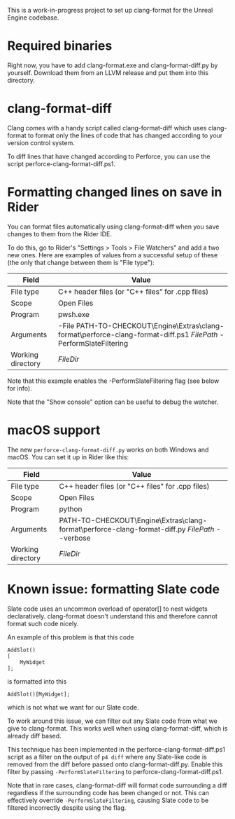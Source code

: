 This is a work-in-progress project to set up clang-format for the Unreal Engine
codebase.

# Required binaries

Right now, you have to add clang-format.exe and clang-format-diff.py by
yourself. Download them from an LLVM release and put them into this directory.

# clang-format-diff

Clang comes with a handy script called clang-format-diff which uses
clang-format to format only the lines of code that has changed according to
your version control system.

To diff lines that have changed according to Perforce, you can use the script
perforce-clang-format-diff.ps1.

# Formatting changed lines on save in Rider

You can format files automatically using clang-format-diff when you save
changes to them from the Rider IDE.

To do this, go to Rider's "Settings > Tools > File Watchers" and add a two new
ones. Here are examples of values from a successful setup of these (the only
that change between them is "File type"):

| Field | Value |
|---|---|
| File type | C++ header files (or "C++ files" for .cpp files) |
| Scope | Open Files |
| Program | pwsh.exe |
| Arguments | -File PATH-TO-CHECKOUT\Engine\Extras\clang-format\perforce-clang-format-diff.ps1 $FilePath$ -PerformSlateFiltering |
| Working directory | $FileDir$ |

Note that this example enables the -PerformSlateFiltering flag (see below for info).

Note that the "Show console" option can be useful to debug the watcher.

# macOS support

The new `perforce-clang-format-diff.py` works on both Windows and macOS. You can set it up in Rider like this:

| Field | Value                                                                                          |
|---|------------------------------------------------------------------------------------------------|
| File type | C++ header files (or "C++ files" for .cpp files)                                               |
| Scope | Open Files                                                                                     |
| Program | python                                                                                         |
| Arguments | PATH-TO-CHECKOUT\Engine\Extras\clang-format\perforce-clang-format-diff.py $FilePath$ --verbose |
| Working directory | $FileDir$                                                                                      |

# Known issue: formatting Slate code

Slate code uses an uncommon overload of operator[] to nest widgets
declaratively. clang-format doesn't understand this and therefore cannot format
such code nicely.

An example of this problem is that this code

```
AddSlot()
[
    MyWidget
];
```

is formatted into this

```
AddSlot()[MyWidget];
```

which is not what we want for our Slate code.

To work around this issue, we can filter out any Slate code from what we give to
clang-format. This works well when using clang-format-diff, which is already
diff based.

This technique has been implemented in the perforce-clang-format-diff.ps1 script
as a filter on the output of `p4 diff` where any Slate-like code is removed from
the diff before passed onto clang-format-diff.py. Enable this filter by passing
`-PerformSlateFiltering` to perforce-clang-format-diff.ps1.

Note that in rare cases, clang-format-diff will format code surrounding a diff
regardless if the surrounding code has been changed or not. This can effectively
override `-PerformSlateFiltering`, causing Slate code to be filtered
incorrectly despite using the flag.
